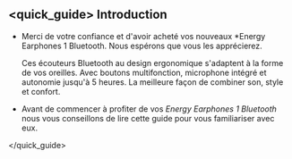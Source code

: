 ## <quick_guide> Introduction

*	Merci de votre confiance et d'avoir acheté vos nouveaux *Energy Earphones 1 Bluetooth. Nous espérons que vous les apprécierez.

	Ces écouteurs Bluetooth au design ergonomique s'adaptent à la forme de vos oreilles. Avec boutons multifonction, microphone intégré et autonomie jusqu'à 5 heures. La meilleure façon de combiner son, style et confort.

*	Avant de commencer à profiter de vos *Energy Earphones 1 Bluetooth* nous vous conseillons de lire cette guide pour vous familiariser avec eux. 

</unique> </quick_guide>
